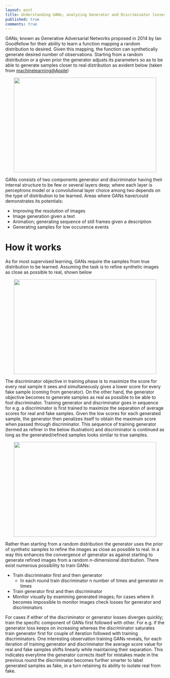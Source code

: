 ```yaml
---
layout: post
title: Understanding GANs; analyzing Generator and Discriminator losses 
published: true
comments: true
---
```


GANs; known as Generative Adversarial Networks proposed in 2014 by Ian Goodfellow for their ability to learn a function mapping a random distribution to desired. Given this mapping, the function can synthetically generate desired number of observations. Starting from a random distribution or a given prior the generator adjusts its parameters so as to be able to generate samples closer to real distribution as evident below (taken from [machinelearning@Apple](https://machinelearning.apple.com/2017/07/07/GAN.html))

<p align="center"> <img src="https://machinelearning.apple.com/images/journals/gan/history.gif" width="450" height="300" /> </p>

GANs consists of two components generator and discriminator having their internal structure to be few or several layers deep; where each layer is perceptrons model or a convolutional layer choice among two depends on the type of distribution to be learned. Areas where GANs have/could demonstrates its potentials:

* Improving the resolution of images
* Image generation given a text
* Animation; generating sequence of still frames given a description
* Generating samples for low occurence events

# How it works
As for most supervised learning, GANs require the samples from true distribution to be learned. Assuming the task is to refine synthetic images as close as possible to real, shown below

<p align="center"> <img src="https://machinelearning.apple.com/images/journals/gan/real_synt_refined_gaze.png" width="450" height="300" /> </p>

The discriminator objective in training phase is to maximize the score for every real sample it sees and simultaneously gives a lower score for every fake sample (coming from generator). On the other hand, the generator objective becomes to generate samples as real as possible to be able to fool discriminator. Training generator and discriminator goes in sequence for e.g. a discriminator is first trained to maximize the separation of average scores for real and fake samples. Given the low scores for each generated sample, the generator then penalizes itself to obtain the maximum score when passed through discriminator. This sequence of training generator (termed as refiner in the below illustration) and discriminator is continued as long as the generated/refined samples looks similar to true samples.

<p align="center"> <img src="https://machinelearning.apple.com/images/journals/gan/block_diag_gif.gif" width="450" height="300" /> </p>

Rather than starting from a random distribution the generator uses the prior of synthetic samples to refine the images as close as possible to real. In a way this enhances the convergence of generator as against starting to generate refined images from a random n-dimensional distribution. There exist numerous possibility to train GANs:
- Train discriminator first and then generator
  - In each round train discriminator n number of times and generator m times
- Train generator first and then discriminator
- Monitor visually by examining generated images; for cases where it becomes impossible to monitor images check losses for generator and discriminators

For cases if either of the discriminator or generator losses diverges quickly; train the specific component of GANs first followed with other. For e.g. if the generator loss keeps on increasing whereas the discriminator saturates train generator first for couple of iteration followed with training discriminators.
One interesting observation training GANs reveals, for each iteration of training generator and discriminator the average score value for real and fake samples shifts linearly while maintaining their separation. This indicates everytime the generator corrects itself for mistakes made in the previous round the discriminator becomes further smarter to label generated samples as fake, in a turn retaining its ability to isolate real from fake.
